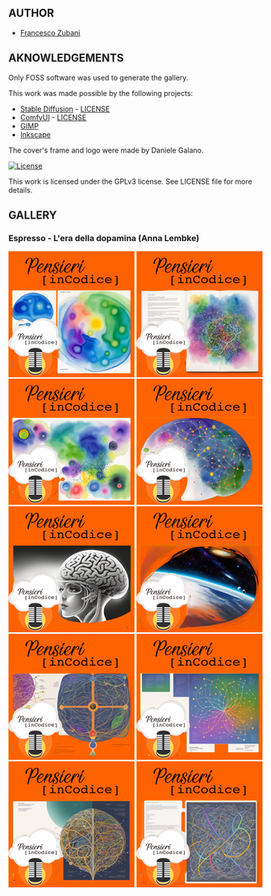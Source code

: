 ## AUTHOR

- [Francesco Zubani](https://www.linkedin.com/in/francesco-zubani-5957081a6/)

## AKNOWLEDGEMENTS

Only FOSS software was used to generate the gallery.

This work was made possible by the following projects:

- [Stable Diffusion](https://github.com/CompVis/stable-diffusion) - [LICENSE](https://github.com/CompVis/stable-diffusion/blob/main/LICENSE)
- [ComfyUI](https://github.com/comfyanonymous/ComfyUI) - [LICENSE](https://github.com/comfyanonymous/ComfyUI/blob/master/LICENSE)
- [GIMP](https://www.gimp.org/)
- [Inkscape](https://inkscape.org/)

The cover's frame and logo were made by Daniele Galano.

[![License](https://img.shields.io/badge/License-GPL%20v3-blue.svg)](http://www.gnu.org/licenses/gpl-3.0)

This work is licensed under the GPLv3 license.
See LICENSE file for more details.

## GALLERY

### Espresso - L'era della dopamina (Anna Lembke)

<div class="gallery">
  <a href="PIC111_01.png"><img class="thumbnail" src="thumbs/PIC111_01.png" alt="PIC111_01"></a>
  <a href="PIC111_02.png"><img class="thumbnail" src="thumbs/PIC111_02.png" alt="PIC111_02"></a>
  <a href="PIC111_03.png"><img class="thumbnail" src="thumbs/PIC111_03.png" alt="PIC111_03"></a>
  <a href="PIC111_04.png"><img class="thumbnail" src="thumbs/PIC111_04.png" alt="PIC111_04"></a>
  <a href="PIC111_05.png"><img class="thumbnail" src="thumbs/PIC111_05.png" alt="PIC111_05"></a>
  <a href="PIC111_06.png"><img class="thumbnail" src="thumbs/PIC111_06.png" alt="PIC111_06"></a>
  <a href="PIC111_07.png"><img class="thumbnail" src="thumbs/PIC111_07.png" alt="PIC111_07"></a>
  <a href="PIC111_08.png"><img class="thumbnail" src="thumbs/PIC111_08.png" alt="PIC111_08"></a>
  <a href="PIC111_09.png"><img class="thumbnail" src="thumbs/PIC111_09.png" alt="PIC111_09"></a>
  <a href="PIC111_10.png"><img class="thumbnail" src="thumbs/PIC111_10.png" alt="PIC111_10"></a>
</div>
</body>
</html>
